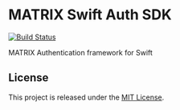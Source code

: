 # MATRIX Swift Auth SDK

[![Build Status](https://travis-ci.org/matrix-io/matrix-auth-swift-sdk.svg?branch=master)](https://travis-ci.org/matrix-io/matrix-auth-swift-sdk)

MATRIX Authentication framework for Swift

## License

This project is released under the [MIT License](LICENSE.md).
